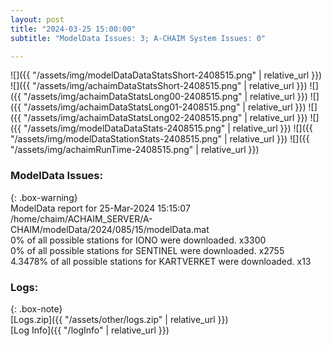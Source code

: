 ```yaml
---
layout: post
title: "2024-03-25 15:00:00"
subtitle: "ModelData Issues: 3; A-CHAIM System Issues: 0"

---
```


![]({{ "/assets/img/modelDataDataStatsShort-2408515.png" | relative_url }})
![]({{ "/assets/img/achaimDataStatsShort-2408515.png" | relative_url }})
![]({{ "/assets/img/achaimDataStatsLong00-2408515.png" | relative_url }})
![]({{ "/assets/img/achaimDataStatsLong01-2408515.png" | relative_url }})
![]({{ "/assets/img/achaimDataStatsLong02-2408515.png" | relative_url }})
![]({{ "/assets/img/modelDataDataStats-2408515.png" | relative_url }})
![]({{ "/assets/img/modelDataStationStats-2408515.png" | relative_url }})
![]({{ "/assets/img/achaimRunTime-2408515.png" | relative_url }})


### ModelData Issues:  
  
{: .box-warning}  
 ModelData report for 25-Mar-2024 15:15:07   
 /home/chaim/ACHAIM_SERVER/A-CHAIM/modelData/2024/085/15/modelData.mat   
 0% of all possible stations for IONO were downloaded. x3300   
 0% of all possible stations for SENTINEL were downloaded. x2755   
 4.3478% of all possible stations for KARTVERKET were downloaded. x13   
  


### Logs:  
  
{: .box-note}  
[Logs.zip]({{ "/assets/other/logs.zip" | relative_url }})  
[Log Info]({{ "/logInfo" | relative_url }})  
